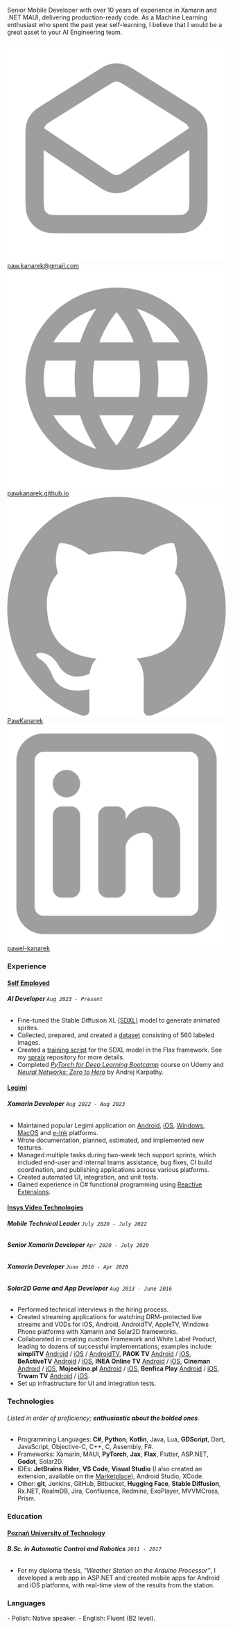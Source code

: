 Senior Mobile Developer with over 10 years of experience in Xamarin and .NET MAUI, delivering production-ready code. As a Machine Learning enthusiast who spent the past year self-learning, I believe that I would be a great asset to your AI Engineering team.

 <div class="contact">
    <a href="mailto:paw.kanarek@gmail.com">
        <img class="svg-icon" src="/assets/icons/mail_icon.svg" alt="mail to">paw.kanarek@gmail.com
    </a>
    <a href="https://pawkanarek.github.io/">
        <img class="svg-icon" src="/assets/icons/site_icon.svg" alt="site">pawkanarek.github.io
    </a>
    <a href="https://github.com/PawKanarek">
        <img class="svg-icon" src="/assets/icons/github_icon.svg" alt="github">PawKanarek
    </a>
    <a href="https://www.linkedin.com/in/pawel-kanarek/">
        <img class="svg-icon" src="/assets/icons/linkedin_icon.svg" alt="github">pawel-kanarek
    </a>
</div>


### Experience

#### [Self Employed](https://github.com/PawKanarek)
###### __AI Developer__ `Aug 2023 - Present`
<div class="div-space"></div>

- Fine-tuned the Stable Diffusion XL [(SDXL)](https://huggingface.co/pawkanarek/spraix_sdxl_best_96_32) model to generate animated sprites. 
- Collected, prepared, and created a [dataset](https://huggingface.co/datasets/pawkanarek/spraix_1024) consisting of 560 labeled images. 
- Created a [training script](https://github.com/PawKanarek/spraix/blob/48d8c209a359622e6db56e6d555667ac466dc952/train_text_to_image_flax_sdxl.py) for the SDXL model in the Flax framework. See my [spraix](https://github.com/PawKanarek/spraix) repository for more details.
- Completed _[PyTorch for Deep Learning Bootcamp](https://www.udemy.com/certificate/UC-2818173f-752c-4306-91ea-5f916853c894/)_ course on Udemy and _[Neural Networks: Zero to Hero](https://www.youtube.com/watch?v=VMj-3S1tku0&list=PLAqhIrjkxbuWI23v9cThsA9GvCAUhRvKZ)_ by Andrej Karpathy.


#### [Legimi](https://www.legimi.pl/)
###### __Xamarin Developer__ `Aug 2022 - Aug 2023` 
<div class="div-space"></div>

- Maintained popular Legimi application on [Android](https://play.google.com/store/apps/details?id=legimi.android.main&hl=en), [iOS](https://apps.apple.com/pl/app/legimi-ebooks-and-audiobooks/id563888611), [Windows](https://www.legimi.pl/pobierz-legimi/), [MacOS](https://www.legimi.pl/pobierz-legimi/) and [e-Ink](https://www.legimi.pl/pobierz-legimi/) platforms.
- Wrote documentation, planned, estimated, and implemented new features.
- Managed multiple tasks during two-week tech support sprints, which included end-user and internal teams assistance, bug fixes, CI build coordination, and publishing applications across various platforms.
- Created automated UI, integration, and unit tests.
- Gained experience in C# functional programming using [Reactive Extensions](https://github.com/dotnet/reactive).

#### [Insys Video Technologies](https://insysvideotechnologies.com/)
###### __Mobile Technical Leader__ `July 2020 - July 2022`
###### __Senior Xamarin Developer__ `Apr 2020 - July 2020`
###### __Xamarin Developer__ `June 2016 - Apr 2020`
###### __Solar2D Game and App Developer__ `Aug 2013 - June 2016`
<div class="div-space"></div>

- Performed technical interviews in the hiring process.
- Created streaming applications for watching DRM-protected live streams and VODs for iOS, Android, AndroidTV, AppleTV, Windows Phone platforms with Xamarin and Solar2D frameworks.
- Collaborated in creating custom Framework and White Label Product, leading to dozens of successful implementations; examples include:  __simpliTV__ [Android](https://play.google.com/store/apps/details?id=at.simplitv.ott&hl=en&gl=US) / [iOS](https://apps.apple.com/at/app/simplitv-tv-streaming-app/id1250009902) / [AndroidTV](https://play.google.com/store/apps/details?id=at.simplitv.ott.androidtv&hl=pl), __PAOK TV__ [Android](https://play.google.com/store/apps/details?id=gr.paokfc.ott&hl=en&gl=US) / [iOS](https://apps.apple.com/gr/app/paok-tv/id1505963460), __BeActiveTV__ [Android](https://play.google.com/store/apps/details?id=pl.beactive.app&hl=en&gl=US) / [iOS](https://apps.apple.com/pl/app/beactivetv-pl/id1549817661?l=pl), __INEA Online TV__ [Android](https://play.google.com/store/apps/details?id=pl.inea.onlinetv&hl=pl) / [iOS](https://apps.apple.com/pl/app/inea-online-tv/id808106965), __Cineman__ [Android](https://play.google.com/store/apps/details?id=pl.cineman.app&hl=pl) / [iOS](https://apps.apple.com/pl/app/cineman/id1457949997), __Mojeekino.pl__ [Android](https://play.google.com/store/apps/details?id=pl.mojeekino&hl=pl) / [iOS](https://apps.apple.com/pl/app/moje-ekino/id1513916921), __Benfica Play__ [Android](https://play.google.com/store/apps/details?id=pt.benficaplay.ott&hl=en&gl=US) / [iOS](https://apps.apple.com/pl/app/benfica-play/id1489174646), __Trwam TV__ [Android](https://play.google.com/store/apps/details?id=pl.insys.trwamtv&hl=en) / [iOS](https://apps.apple.com/pl/app/trwam-tv/id1067334183?l=pl). 
- Set up infrastructure for UI and integration tests.

### Technologies
###### Listed in order of proficiency; __enthusiastic about the bolded ones__.
<div class="div-space"></div>

- Programming Languages: __C#__, __Python__, __Kotlin__, Java, Lua, __GDScript__, Dart, JavaScript, Objective-C, C++, C, Assembly, F#.
- Frameworks:  Xamarin, MAUI, __PyTorch__, __Jax__, __Flax__, Flutter, ASP.NET, __Godot__, Solar2D.
- IDEs: __JetBrains Rider__, __VS Code__, __Visual Studio__ (I also created an extension, available on the [Marketplace](https://marketplace.visualstudio.com/items?itemName=PawKanarek.v1)), Android Studio, XCode.
- Other: __git__, Jenkins, GitHub, Bitbucket, __Hugging Face__, __Stable Diffusion__, Rx.NET, RealmDB, Jira, Confluence, Redmine, ExoPlayer, MVVMCross, Prism.

### Education

#### [Poznań University of Technology](https://www.put.poznan.pl/en)
###### __B.Sc. in Automatic Control and Robotics__ `2011 - 2017`
<div class="div-space"></div>

- For my diploma thesis, _“Weather Station on the Arduino Processor”_, I developed a web app in ASP.NET and created mobile apps for Android and iOS platforms, with real-time view of the results from the station.

### Languages
<div class="div-space"></div>
- Polish: Native speaker.
- English: Fluent (B2 level).